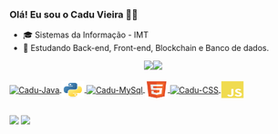 ### Olá! Eu sou o Cadu Vieira 🙋‍♂️

- 🎓 Sistemas da Informação - IMT
- 📘 Estudando Back-end, Front-end, Blockchain e Banco de dados.

<div align="center">
  <a href="https://github.com/caduz28">
  <img height="180em" src="https://github-readme-stats.vercel.app/api?username=caduz28&show_icons=true&theme=dark&include_all_commits=true&count_private=true"/><img height="180em" src="https://github-readme-stats.vercel.app/api/top-langs/?username=caduz28&layout=compact&langs_count=7&theme=dark"/></div>
<div style="display: inline_block"><br>

   <img  align="center" alt="Cadu-Java" height="30" width="40" src="https://cdn.jsdelivr.net/gh/devicons/devicon/icons/java/java-original.svg">         
   <img align="center" alt="Cadu-Python" height="30" width="40" src="https://raw.githubusercontent.com/devicons/devicon/master/icons/python/python-original.svg">
   <img  align="center" alt="Cadu-MySql" height="30" width="40" src="https://cdn.jsdelivr.net/gh/devicons/devicon/icons/mysql/mysql-plain.svg">
   <img align="center" alt="Cadu-HTML" height="30" width="40" src="https://raw.githubusercontent.com/devicons/devicon/master/icons/html5/html5-original.svg">
   <img align="center" alt="Cadu-CSS" height="30" width="40" src="https://cdn.jsdelivr.net/gh/devicons/devicon/icons/css3/css3-original.svg">       
   <img align="center" alt="Cadu-Js" height="30" width="40" src="https://raw.githubusercontent.com/devicons/devicon/master/icons/javascript/javascript-plain.svg">
</div>
  
  ##

  <div>
  <a href = "mailto:cadudcv@gmail.com"><img src="https://img.shields.io/badge/Gmail-D14836?style=for-the-badge&logo=gmail&logoColor=white" target="_blank"></a>
  <a href="https://www.linkedin.com/in/carlos-eduardo-dias-de-camargo-vieira-b0a911209/" target="_blank"><img src="https://img.shields.io/badge/-LinkedIn-%230077B5?style=for-the-badge&logo=linkedin&logoColor=white" target="_blank"></a> 
 </div>
